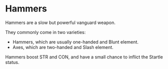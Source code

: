# Hammers

Hammers are a slow but powerful vanguard weapon.

They commonly come in two varieties:

 - Hammers, which are usually one-handed and Blunt element.
 - Axes, which are two-handed and Slash element.

Hammers boost STR and CON, and have a small chance to inflict the Startle status.